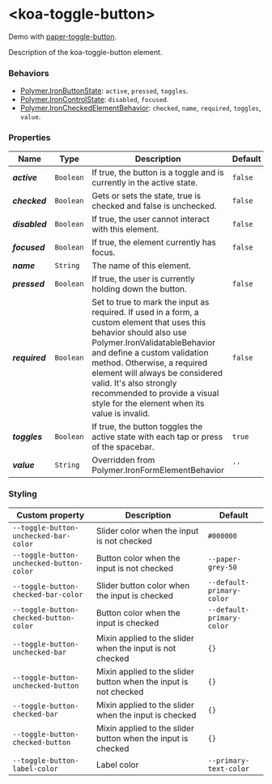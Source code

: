 # &lt;koa-toggle-button&gt;

Demo with [paper-toggle-button](https://elements.polymer-project.org/elements/paper-toggle-button?view=demo).

Description of the koa-toggle-button element.

### Behaviors

* [Polymer.IronButtonState](https://elements.polymer-project.org/elements/iron-behaviors?active=Polymer.IronButtonState): `active`, `pressed`, `toggles`.
* [Polymer.IronControlState](https://elements.polymer-project.org/elements/iron-behaviors?active=Polymer.IronControlState): `disabled`, `focused`.
* [Polymer.IronCheckedElementBehavior](https://elements.polymer-project.org/elements/iron-checked-element-behavior): `checked`, `name`, `required`, `toggles`, `value`.

### Properties

Name | Type | Description | Default
-----|------|-------------|--------
***active*** | `Boolean` | If true, the button is a toggle and is currently in the active state. | `false`
***checked*** | `Boolean` | Gets or sets the state, true is checked and false is unchecked. | `false`
***disabled*** | `Boolean` | If true, the user cannot interact with this element. | `false`
***focused*** | `Boolean` | If true, the element currently has focus. | `false`
***name*** | `String` | The name of this element. |
***pressed*** | `Boolean` | If true, the user is currently holding down the button. | `false`
***required*** | `Boolean` | Set to true to mark the input as required. If used in a form, a custom element that uses this behavior should also use Polymer.IronValidatableBehavior and define a custom validation method. Otherwise, a required element will always be considered valid. It's also strongly recommended to provide a visual style for the element when its value is invalid. | `false`
***toggles*** | `Boolean` | If true, the button toggles the active state with each tap or press of the spacebar. | `true`
***value*** | `String` | Overridden from Polymer.IronFormElementBehavior | `''`

### Styling

Custom property | Description | Default
----------------|-------------|--------
`--toggle-button-unchecked-bar-color` | Slider color when the input is not checked | `#000000`
`--toggle-button-unchecked-button-color` | Button color when the input is not checked | `--paper-grey-50`
`--toggle-button-checked-bar-color` | Slider button color when the input is checked | `--default-primary-color`
`--toggle-button-checked-button-color` | Button color when the input is checked | `--default-primary-color`
`--toggle-button-unchecked-bar` | Mixin applied to the slider when the input is not checked | `{}`
`--toggle-button-unchecked-button` | Mixin applied to the slider button when the input is not checked | `{}`
`--toggle-button-checked-bar` | Mixin applied to the slider when the input is checked | `{}`
`--toggle-button-checked-button` | Mixin applied to the slider button when the input is checked | `{}`
`--toggle-button-label-color` | Label color | `--primary-text-color`
